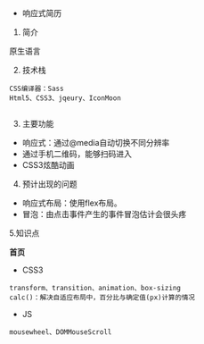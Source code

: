 * 响应式简历

1. 简介

原生语言

2. 技术栈

```
CSS编译器：Sass
Html5、CSS3、jqeury、IconMoon


```
3. 主要功能

* 响应式：通过@media自动切换不同分辨率
* 通过手机二维码，能够扫码进入
* CSS3炫酷动画

4. 预计出现的问题

* 响应式布局：使用flex布局。
* 冒泡：由点击事件产生的事件冒泡估计会很头疼

5.知识点

**首页**

* CSS3
```
transform、transition、animation、box-sizing
calc()：解决自适应布局中，百分比与确定值(px)计算的情况
```
* JS
```
mousewheel、DOMMouseScroll
```


